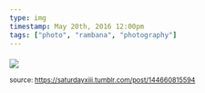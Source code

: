 ```yaml
---
type: img
timestamp: May 20th, 2016 12:00pm
tags: ["photo", "rambana", "photography"]
---
```

####
<img src="https://saturdayxiii.github.io/media/144660815594.jpg"/>
                                                                                
                
                
                
                
                                
<small>source: https://saturdayxiii.tumblr.com/post/144660815594</small>